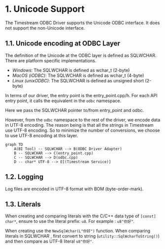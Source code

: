 ﻿# 1. Unicode Support

The Timestream ODBC Driver supports the Unicode ODBC interface. It does not support the non-Unicode interface.

## 1.1. Unicode encoding at ODBC Layer

The definition of the Unicode at the ODBC layer is defined as SQLWCHAR. There are platform specific implementations.

- *Windows*: The SQLWCHAR is defined as wchar_t (2-byte)
- *MacOS (iODBC)*: The SQLWCHAR is defined as wchar_t (4-byte)
- *Linux (unixODBC)*: The SQLWCHAR is defined as unsigned short (2-byte)

In terms of our driver, the entry point is the entry_point.cpp/h. For each API entry point, it calls the equivalent in the `odbc` namespace.

Here we pass the SQLWCHAR pointer to/from entry_point and odbc. 

However, from the `odbc` namespace to the rest of the driver, we encode data in UTF-8 encoding. The reason being is that all the strings in Timestream use UTF-8 encoding. So to minimize the number of conversions, we choose to use UTF-8 encoding at this layer.

```mermaid
graph TD
    A(BI Tool) -- SQLWCHAR --> B(ODBC Driver Adapter)
    B -- SQLWCHAR --> C(entry_point.cpp)
    C -- SQLWCHAR --> D(odbc.cpp)
    D -- char* UTF-8 --> E[(Timestream Service)]
```

## 1.2. Logging

Log files are encoded in UTF-8 format with BOM (byte-order-mark).

## 1.3. Literals

When creating and comparing literals with the C/C++ data type of `[const] char*`, ensure to use the literal prefix: `u8`. For example : `u8"你好"`.

When creating use the `NewSqlWchar(L"你好")` function. When comparing literals in SQLWCHAR , first convert to string (`utility::SqlWcharToString()`) and then compare as UTF-8 literal `u8"你好"`.
